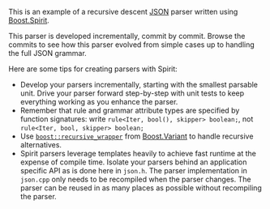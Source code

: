 This is an example of a recursive descent [JSON](http://www.json.org/) parser written using
[Boost.Spirit](http://www.boost.org/doc/libs/1_57_0/libs/spirit/doc/html/index.html).

This parser is developed incrementally, commit by commit.  Browse the commits to see how
this parser evolved from simple cases up to handling the full JSON grammar.

Here are some tips for creating parsers with Spirit:

- Develop your parsers incrementally, starting with the smallest parsable unit.  Drive
  your parser forward step-by-step with unit tests to keep everything working as you
  enhance the parser.
- Remember that rule and grammar attribute types are specified by function signatures:
  write `rule<Iter, bool(), skipper> boolean;`, not `rule<Iter, bool, skipper> boolean;`
- Use [`boost::recursive_wrapper`](http://www.boost.org/doc/libs/1_57_0/doc/html/boost/recursive_wrapper.html) from [Boost.Variant](http://www.boost.org/doc/libs/1_57_0/doc/html/variant.html)
  to handle recursive alternatives.
- Spirit parsers leverage templates heavily to achieve fast runtime at the expense of
  compile time.  Isolate your parsers behind an application specific API as is done
  here in `json.h`.  The parser implementation in `json.cpp` only needs to be recompiled
  when the parser changes.  The parser can be reused in as many places as possible without
  recompiling the parser.
